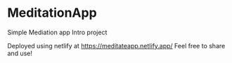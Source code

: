 # MeditationApp
Simple Mediation app
Intro project

Deployed using netlify at https://meditateapp.netlify.app/
Feel free to share and use!
